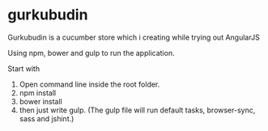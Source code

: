 # gurkubudin
Gurkubudin is a cucumber store which i creating while trying out AngularJS

Using npm, bower and gulp to run the application. 

Start with

1. Open command line inside the root folder. 
2. npm install 
3. bower install 
4. then just write gulp. (The gulp file will run default tasks, browser-sync, sass and jshint.)



